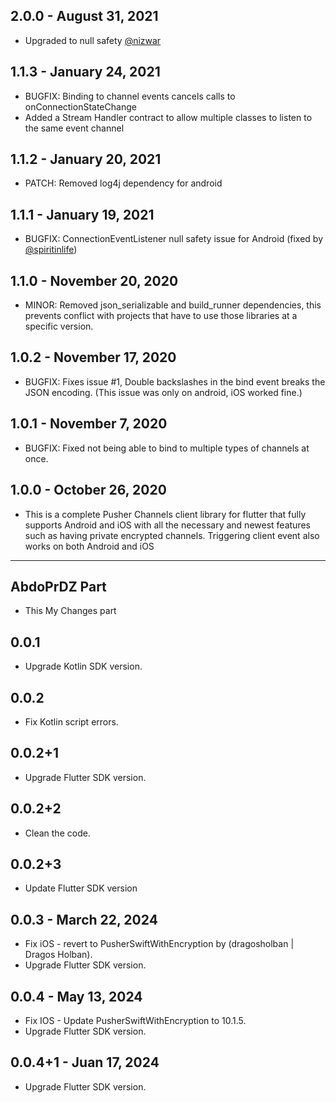 ## 2.0.0 - August 31, 2021

- Upgraded to null safety [@nizwar](https://github.com/nizwar)

## 1.1.3 - January 24, 2021

- BUGFIX: Binding to channel events cancels calls to onConnectionStateChange
- Added a Stream Handler contract to allow multiple classes to listen to the same event channel

## 1.1.2 - January 20, 2021

- PATCH: Removed log4j dependency for android

## 1.1.1 - January 19, 2021

- BUGFIX: ConnectionEventListener null safety issue for Android (fixed by [@spiritinlife](https://github.com/spiritinlife))

## 1.1.0 - November 20, 2020

- MINOR: Removed json_serializable and build_runner dependencies, this prevents conflict with projects that have to use those libraries at a specific version.

## 1.0.2 - November 17, 2020

- BUGFIX: Fixes issue #1, Double backslashes in the bind event breaks the JSON encoding. (This issue was only on android, iOS worked fine.)

## 1.0.1 - November 7, 2020

- BUGFIX: Fixed not being able to bind to multiple types of channels at once.

## 1.0.0 - October 26, 2020

- This is a complete Pusher Channels client library for flutter that fully supports Android and iOS with all the necessary and newest features such as having private encrypted channels. Triggering client event also works on both Android and iOS

---

## AbdoPrDZ Part

- This My Changes part

## 0.0.1

- Upgrade Kotlin SDK version.

## 0.0.2

- Fix Kotlin script errors.

## 0.0.2+1

- Upgrade Flutter SDK version.

## 0.0.2+2

- Clean the code.

## 0.0.2+3

- Update Flutter SDK version

## 0.0.3 - March 22, 2024

- Fix iOS - revert to PusherSwiftWithEncryption by (dragosholban | Dragos Holban).
- Upgrade Flutter SDK version.

## 0.0.4 - May 13, 2024

- Fix IOS - Update PusherSwiftWithEncryption to 10.1.5.
- Upgrade Flutter SDK version.

## 0.0.4+1 - Juan 17, 2024

- Upgrade Flutter SDK version.
